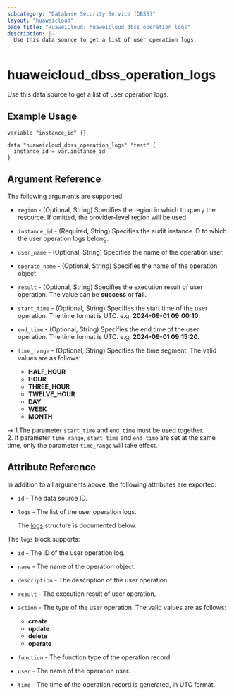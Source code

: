 ```yaml
---
subcategory: "Database Security Service (DBSS)"
layout: "huaweicloud"
page_title: "HuaweiCloud: huaweicloud_dbss_operation_logs"
description: |-
  Use this data source to get a list of user operation logs.
---
```


# huaweicloud_dbss_operation_logs

Use this data source to get a list of user operation logs.

## Example Usage

```hcl
variable "instance_id" {}

data "huaweicloud_dbss_operation_logs" "test" {
  instance_id = var.instance_id
}
```

## Argument Reference

The following arguments are supported:

* `region` - (Optional, String) Specifies the region in which to query the resource.
  If omitted, the provider-level region will be used.

* `instance_id` - (Required, String) Specifies the audit instance ID to which the user operation logs belong.

* `user_name` - (Optional, String) Specifies the name of the operation user.

* `operate_name` - (Optional, String) Specifies the name of the operation object.

* `result` - (Optional, String) Specifies the execution result of user operation.
  The value can be **success** or **fail**.

* `start_time` - (Optional, String) Specifies the start time of the user operation.
  The time format is UTC. e.g. **2024-09-01 09:00:10**.

* `end_time` - (Optional, String) Specifies the end time of the user operation.
  The time format is UTC. e.g. **2024-09-01 09:15:20**.

* `time_range` - (Optional, String) Specifies the time segment.
  The valid values are as follows:
  + **HALF_HOUR**
  + **HOUR**
  + **THREE_HOUR**
  + **TWELVE_HOUR**
  + **DAY**
  + **WEEK**
  + **MONTH**

-> 1.The parameter `start_time` and `end_time` must be used together.
   <br>2. If parameter `time_range`, `start_time` and `end_time` are set at the same time,
   only the parameter `time_range` will take effect.

## Attribute Reference

In addition to all arguments above, the following attributes are exported:

* `id` - The data source ID.

* `logs` - The list of the user operation logs.

  The [logs](#logs_struct) structure is documented below.

<a name="logs_struct"></a>
The `logs` block supports:

* `id` - The ID of the user operation log.

* `name` - The name of the operation object.

* `description` - The description of the user operation.

* `result` - The execution result of user operation.

* `action` - The type of the user operation.
  The valid values are as follows:
  + **create**
  + **update**
  + **delete**
  + **operate**

* `function` - The function type of the operation record.

* `user` - The name of the operation user.

* `time` - The time of the operation record is generated, in UTC format.
